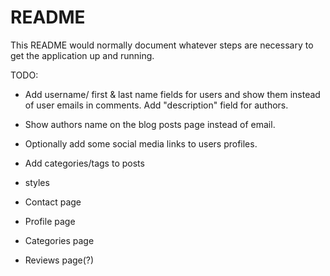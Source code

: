# README

This README would normally document whatever steps are necessary to get the
application up and running.

TODO:

* Add username/ first & last name fields for users 
and show them instead of user emails in comments. Add "description" field for authors.

* Show authors name on the blog posts page instead of email.

* Optionally add some social media links to users profiles.

* Add categories/tags  to posts

* styles 

* Contact page

* Profile page

* Categories page

* Reviews page(?)